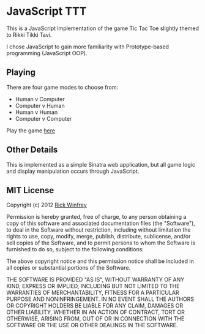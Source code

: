 JavaScript TTT
==============

This is a JavaScript implementation of the game Tic Tac Toe slightly themed to Rikki Tikki Tavi.

I chose JavaScript to gain more familiarity with Prototype-based programming (JavaScript OOP).

Playing
-------

There are four game modes to choose from:
* Human v Computer
* Computer v Human
* Human v Human
* Computer v Computer

Play the game [here](http://jsttt.herokuapp.com/)

Other Details
-------------

This is implemented as a simple Sinatra web application, but all game logic and display manipulation occurs through JavaScript.

MIT License
------

Copyright (c) 2012 [Rick Winfrey](http://rewinfrey.github.com)

Permission is hereby granted, free of charge, to any person obtaining a copy of this software and associated documentation files (the "Software"), to deal in the Software without restriction, including without limitation the rights to use, copy, modify, merge, publish, distribute, sublicense, and/or sell copies of the Software, and to permit persons to whom the Software is furnished to do so, subject to the following conditions:

The above copyright notice and this permission notice shall be included in all copies or substantial portions of the Software.

THE SOFTWARE IS PROVIDED "AS IS", WITHOUT WARRANTY OF ANY KIND, EXPRESS OR IMPLIED, INCLUDING BUT NOT LIMITED TO THE WARRANTIES OF MERCHANTABILITY, FITNESS FOR A PARTICULAR PURPOSE AND NONINFRINGEMENT. IN NO EVENT SHALL THE AUTHORS OR COPYRIGHT HOLDERS BE LIABLE FOR ANY CLAIM, DAMAGES OR OTHER LIABILITY, WHETHER IN AN ACTION OF CONTRACT, TORT OR OTHERWISE, ARISING FROM, OUT OF OR IN CONNECTION WITH THE SOFTWARE OR THE USE OR OTHER DEALINGS IN THE SOFTWARE.